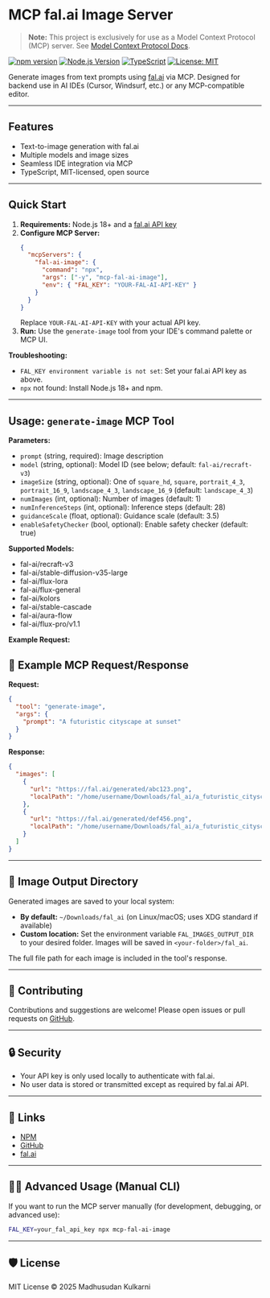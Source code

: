 # MCP fal.ai Image Server

> **Note:** This project is exclusively for use as a Model Context Protocol (MCP) server. See [Model Context Protocol Docs](https://modelcontextprotocol.io).

[![npm version](https://img.shields.io/npm/v/mcp-fal-ai-image.svg)](https://www.npmjs.com/package/mcp-fal-ai-image)
[![Node.js Version](https://img.shields.io/node/v/mcp-fal-ai-image)](https://nodejs.org/)
[![TypeScript](https://img.shields.io/badge/TypeScript-5.8-blue.svg)](https://www.typescriptlang.org/)
[![License: MIT](https://img.shields.io/badge/License-MIT-yellow.svg)](LICENSE)

Generate images from text prompts using [fal.ai](https://fal.ai) via MCP. Designed for backend use in AI IDEs (Cursor, Windsurf, etc.) or any MCP-compatible editor.

---

## Features
- Text-to-image generation with fal.ai
- Multiple models and image sizes
- Seamless IDE integration via MCP
- TypeScript, MIT-licensed, open source

---

## Quick Start
1. **Requirements:** Node.js 18+ and a [fal.ai API key](https://fal.ai)
2. **Configure MCP Server:**
   ```json
   {
     "mcpServers": {
       "fal-ai-image": {
         "command": "npx",
         "args": ["-y", "mcp-fal-ai-image"],
         "env": { "FAL_KEY": "YOUR-FAL-AI-API-KEY" }
       }
     }
   }
   ```
   Replace `YOUR-FAL-AI-API-KEY` with your actual API key.
3. **Run:** Use the `generate-image` tool from your IDE's command palette or MCP UI.

**Troubleshooting:**
- `FAL_KEY environment variable is not set`: Set your fal.ai API key as above.
- `npx` not found: Install Node.js 18+ and npm.

---

## Usage: `generate-image` MCP Tool

**Parameters:**
- `prompt` (string, required): Image description
- `model` (string, optional): Model ID (see below; default: `fal-ai/recraft-v3`)
- `imageSize` (string, optional): One of `square_hd`, `square`, `portrait_4_3`, `portrait_16_9`, `landscape_4_3`, `landscape_16_9` (default: `landscape_4_3`)
- `numImages` (int, optional): Number of images (default: 1)
- `numInferenceSteps` (int, optional): Inference steps (default: 28)
- `guidanceScale` (float, optional): Guidance scale (default: 3.5)
- `enableSafetyChecker` (bool, optional): Enable safety checker (default: true)

**Supported Models:**
- fal-ai/recraft-v3
- fal-ai/stable-diffusion-v35-large
- fal-ai/flux-lora
- fal-ai/flux-general
- fal-ai/kolors
- fal-ai/stable-cascade
- fal-ai/aura-flow
- fal-ai/flux-pro/v1.1

**Example Request:**
## 🔄 Example MCP Request/Response

**Request:**

```json
{
  "tool": "generate-image",
  "args": {
    "prompt": "A futuristic cityscape at sunset"
  }
}
```

**Response:**

```json
{
  "images": [
    {
      "url": "https://fal.ai/generated/abc123.png",
      "localPath": "/home/username/Downloads/fal_ai/a_futuristic_cityscape_at_suns_2025-04-17T10-11-11-503Z_1.png"
    },
    {
      "url": "https://fal.ai/generated/def456.png",
      "localPath": "/home/username/Downloads/fal_ai/a_futuristic_cityscape_at_suns_2025-04-17T10-11-11-503Z_2.png"
    }
  ]
}
```

---

## 📁 Image Output Directory

Generated images are saved to your local system:

- **By default:** `~/Downloads/fal_ai` (on Linux/macOS; uses XDG standard if available)
- **Custom location:** Set the environment variable `FAL_IMAGES_OUTPUT_DIR` to your desired folder. Images will be saved in `<your-folder>/fal_ai`.

The full file path for each image is included in the tool's response.

---

## 🤝 Contributing

Contributions and suggestions are welcome! Please open issues or pull requests on [GitHub](https://github.com/madhusudan-kulkarni/mcp-fal-ai-image).

---

## 🔒 Security

- Your API key is only used locally to authenticate with fal.ai.
- No user data is stored or transmitted except as required by fal.ai API.

---

## 🔗 Links

- [NPM](https://www.npmjs.com/package/mcp-fal-ai-image)
- [GitHub](https://github.com/madhusudan-kulkarni/mcp-fal-ai-image)
- [fal.ai](https://fal.ai)

---

## 🧑‍💻 Advanced Usage (Manual CLI)

If you want to run the MCP server manually (for development, debugging, or advanced use):

```sh
FAL_KEY=your_fal_api_key npx mcp-fal-ai-image
```

---

## 🛡 License

MIT License © 2025 Madhusudan Kulkarni
